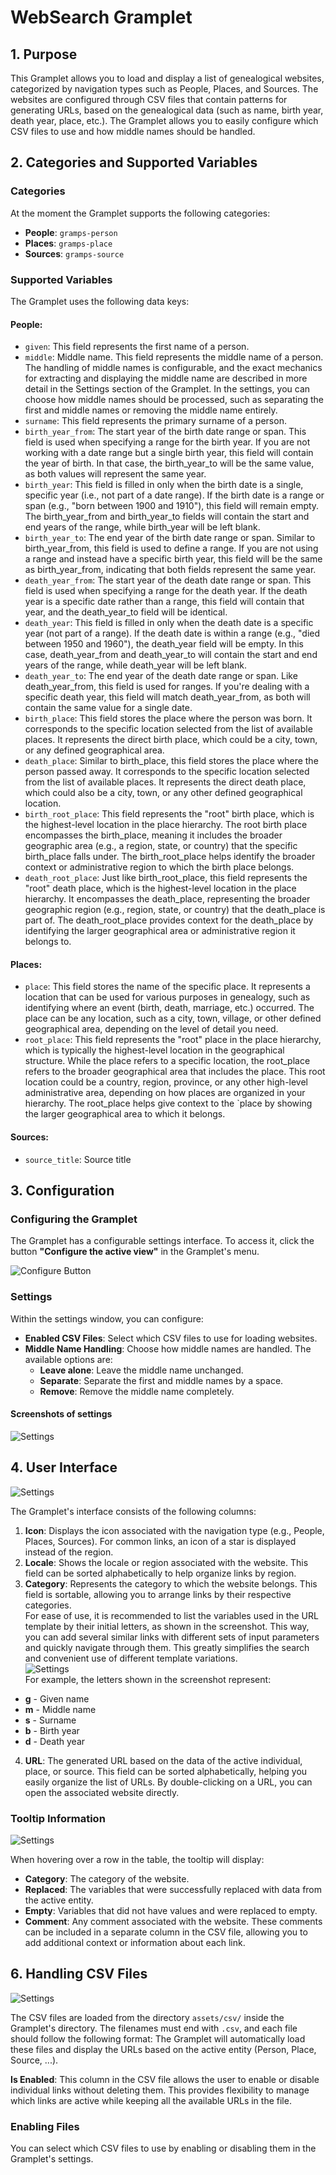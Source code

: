 # WebSearch Gramplet

## 1. Purpose

This Gramplet allows you to load and display a list of genealogical websites, categorized by navigation types such as People, Places, and Sources. The websites are configured through CSV files that contain patterns for generating URLs, based on the genealogical data (such as name, birth year, death year, place, etc.). The Gramplet allows you to easily configure which CSV files to use and how middle names should be handled.

## 2. Categories and Supported Variables

### Categories
At the moment the Gramplet supports the following categories:
- **People**: `gramps-person`
- **Places**: `gramps-place`
- **Sources**: `gramps-source`

### Supported Variables
The Gramplet uses the following data keys:

#### People:
- `given`: This field represents the first name of a person.
- `middle`: Middle name. This field represents the middle name of a person. The handling of middle names is configurable, and the exact mechanics for extracting and displaying the middle name are described in more detail in the Settings section of the Gramplet. In the settings, you can choose how middle names should be processed, such as separating the first and middle names or removing the middle name entirely.
- `surname`: This field represents the primary surname of a person.
- `birth_year_from`: The start year of the birth date range or span. This field is used when specifying a range for the birth year. If you are not working with a date range but a single birth year, this field will contain the year of birth. In that case, the birth_year_to will be the same value, as both values will represent the same year.
- `birth_year`: This field is filled in only when the birth date is a single, specific year (i.e., not part of a date range). If the birth date is a range or span (e.g., "born between 1900 and 1910"), this field will remain empty. The birth_year_from and birth_year_to fields will contain the start and end years of the range, while birth_year will be left blank.
- `birth_year_to`: The end year of the birth date range or span. Similar to birth_year_from, this field is used to define a range. If you are not using a range and instead have a specific birth year, this field will be the same as birth_year_from, indicating that both fields represent the same year.
- `death_year_from`: The start year of the death date range or span. This field is used when specifying a range for the death year. If the death year is a specific date rather than a range, this field will contain that year, and the death_year_to field will be identical.
- `death_year`: This field is filled in only when the death date is a specific year (not part of a range). If the death date is within a range (e.g., "died between 1950 and 1960"), the death_year field will be empty. In this case, death_year_from and death_year_to will contain the start and end years of the range, while death_year will be left blank.
- `death_year_to`: The end year of the death date range or span. Like death_year_from, this field is used for ranges. If you're dealing with a specific death year, this field will match death_year_from, as both will contain the same value for a single date.
- `birth_place`: This field stores the place where the person was born. It corresponds to the specific location selected from the list of available places. It represents the direct birth place, which could be a city, town, or any defined geographical area.
- `death_place`: Similar to birth_place, this field stores the place where the person passed away. It corresponds to the specific location selected from the list of available places. It represents the direct death place, which could also be a city, town, or any other defined geographical location.
- `birth_root_place`: This field represents the "root" birth place, which is the highest-level location in the place hierarchy. The root birth place encompasses the birth_place, meaning it includes the broader geographic area (e.g., a region, state, or country) that the specific birth_place falls under. The birth_root_place helps identify the broader context or administrative region to which the birth place belongs.
- `death_root_place`: Just like birth_root_place, this field represents the "root" death place, which is the highest-level location in the place hierarchy. It encompasses the death_place, representing the broader geographic region (e.g., region, state, or country) that the death_place is part of. The death_root_place provides context for the death_place by identifying the larger geographical area or administrative region it belongs to.

#### Places:
- `place`: This field stores the name of the specific place. It represents a location that can be used for various purposes in genealogy, such as identifying where an event (birth, death, marriage, etc.) occurred. The place can be any location, such as a city, town, village, or other defined geographical area, depending on the level of detail you need.
- `root_place`: This field represents the "root" place in the place hierarchy, which is typically the highest-level location in the geographical structure. While the place refers to a specific location, the root_place refers to the broader geographical area that includes the place. This root location could be a country, region, province, or any other high-level administrative area, depending on how places are organized in your hierarchy. The root_place helps give context to the `place by showing the larger geographical area to which it belongs.

#### Sources:
- `source_title`: Source title

## 3. Configuration

### Configuring the Gramplet

The Gramplet has a configurable settings interface. To access it, click the button **"Configure the active view"** in the Gramplet's menu.

![Configure Button](assets/img/settings%20button.png)

### Settings

Within the settings window, you can configure:

- **Enabled CSV Files**: Select which CSV files to use for loading websites.
- **Middle Name Handling**: Choose how middle names are handled. The available options are:
    - **Leave alone**: Leave the middle name unchanged.
    - **Separate**: Separate the first and middle names by a space.
    - **Remove**: Remove the middle name completely.

#### Screenshots of settings
![Settings](assets/img/settings.png)

## 4. User Interface

![Settings](assets/img/ui.png)

The Gramplet's interface consists of the following columns:

1. **Icon**: Displays the icon associated with the navigation type (e.g., People, Places, Sources). For common links, an icon of a star is displayed instead of the region.
2. **Locale**: Shows the locale or region associated with the website. This field can be sorted alphabetically to help organize links by region.
3. **Category**: Represents the category to which the website belongs. This field is sortable, allowing you to arrange links by their respective categories.  
   For ease of use, it is recommended to list the variables used in the URL template by their initial letters, as shown in the screenshot. This way, you can add several similar links with different sets of input parameters and quickly navigate through them. This greatly simplifies the search and convenient use of different template variations.  
   ![Settings](assets/img/variables%20list.png)  
   For example, the letters shown in the screenshot represent:
  - **g** - Given name
  - **m** - Middle name
  - **s** - Surname
  - **b** - Birth year
  - **d** - Death year

4. **URL**: The generated URL based on the data of the active individual, place, or source. This field can be sorted alphabetically, helping you easily organize the list of URLs. By double-clicking on a URL, you can open the associated website directly.

### Tooltip Information

![Settings](assets/img/tooltip.png)

When hovering over a row in the table, the tooltip will display:
- **Category**: The category of the website.
- **Replaced**: The variables that were successfully replaced with data from the active entity.
- **Empty**: Variables that did not have values and were replaced to empty.
- **Comment**: Any comment associated with the website. These comments can be included in a separate column in the CSV file, allowing you to add additional context or information about each link.



## 6. Handling CSV Files

![Settings](assets/img/csv.png)

The CSV files are loaded from the directory `assets/csv/` inside the Gramplet's directory. The filenames must end with `.csv`, and each file should follow the following format:
The Gramplet will automatically load these files and display the URLs based on the active entity (Person, Place, Source, ...).

**Is Enabled**: This column in the CSV file allows the user to enable or disable individual links without deleting them. This provides flexibility to manage which links are active while keeping all the available URLs in the file.

### Enabling Files
You can select which CSV files to use by enabling or disabling them in the Gramplet's settings.



